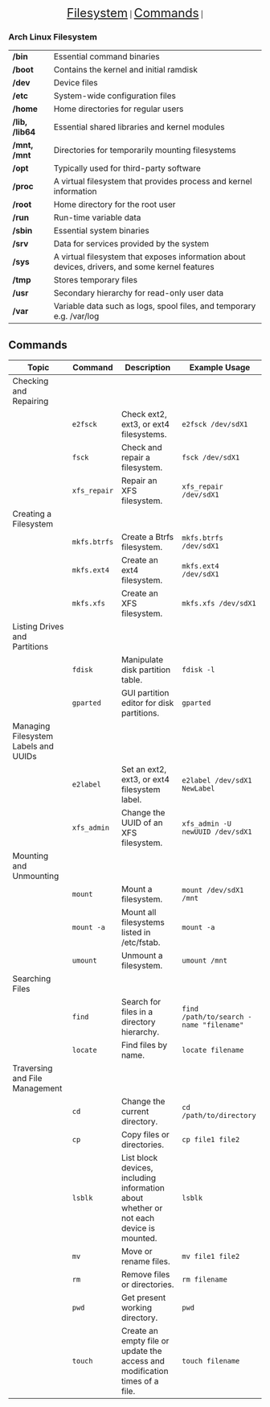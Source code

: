 <p align="center">
    <a href="#arch-linux-filesystem" style="font-size: 24px;">Filesystem</a> |
    <a href="#commands" style="font-size: 24px;">Commands</a> |
</p>

### Arch Linux Filesystem
|     |     |
| --- | --- |
| **/bin** | Essential command binaries |
| **/boot** | Contains the kernel and initial ramdisk |
| **/dev** | Device files |
| **/etc** | System-wide configuration files |
| **/home** | Home directories for regular users |
| **/lib, /lib64** | Essential shared libraries and kernel modules |
| **/mnt, /mnt** | Directories for temporarily mounting filesystems |
| **/opt** | Typically used for third-party software |
| **/proc** | A virtual filesystem that provides process and kernel information |
| **/root** | Home directory for the root user |
| **/run** | Run-time variable data |
| **/sbin** | Essential system binaries |
| **/srv** | Data for services provided by the system |
| **/sys** | A virtual filesystem that exposes information about devices, drivers, and some kernel features |
| **/tmp** | Stores temporary files |
| **/usr** | Secondary hierarchy for read-only user data |
| **/var** | Variable data such as logs, spool files, and temporary e.g. /var/log |

## Commands

| Topic | Command | Description | Example Usage |
| --- | --- | --- | --- |
| Checking and Repairing |  |  |  |
|  | `e2fsck` | Check ext2, ext3, or ext4 filesystems. | `e2fsck /dev/sdX1` |
|  | `fsck` | Check and repair a filesystem. | `fsck /dev/sdX1` |
|  | `xfs_repair` | Repair an XFS filesystem. | `xfs_repair /dev/sdX1` |
| Creating a Filesystem |  |  |  |
|  | `mkfs.btrfs` | Create a Btrfs filesystem. | `mkfs.btrfs /dev/sdX1` |
|  | `mkfs.ext4` | Create an ext4 filesystem. | `mkfs.ext4 /dev/sdX1` |
|  | `mkfs.xfs` | Create an XFS filesystem. | `mkfs.xfs /dev/sdX1` |
| Listing Drives and Partitions |  |  |  |
|  | `fdisk` | Manipulate disk partition table. | `fdisk -l` |
|  | `gparted` | GUI partition editor for disk partitions. | `gparted` |
| Managing Filesystem Labels and UUIDs |  |  |  |
|  | `e2label` | Set an ext2, ext3, or ext4 filesystem label. | `e2label /dev/sdX1 NewLabel` |
|  | `xfs_admin` | Change the UUID of an XFS filesystem. | `xfs_admin -U newUUID /dev/sdX1` |
| Mounting and Unmounting |  |  |  |
|  | `mount` | Mount a filesystem. | `mount /dev/sdX1 /mnt` |
|  | `mount -a` | Mount all filesystems listed in /etc/fstab. | `mount -a` |
|  | `umount` | Unmount a filesystem. | `umount /mnt` |
| Searching Files |  |  |  |
|  | `find` | Search for files in a directory hierarchy. | `find /path/to/search -name "filename"` |
|  | `locate` | Find files by name. | `locate filename` |
| Traversing and File Management |  |  |  |
|  | `cd` | Change the current directory. | `cd /path/to/directory` |
|  | `cp` | Copy files or directories. | `cp file1 file2` |
|  | `lsblk` | List block devices, including information about whether or not each device is mounted. | `lsblk` |
|  | `mv` | Move or rename files. | `mv file1 file2` |
|  | `rm` | Remove files or directories. | `rm filename` |
|  | `pwd` | Get present working directory. | `pwd` |
|  | `touch` | Create an empty file or update the access and modification times of a file. | `touch filename` |